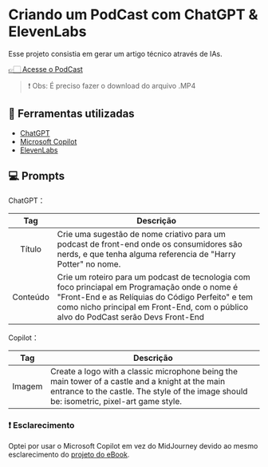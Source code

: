 # Criando um PodCast com ChatGPT & ElevenLabs

Esse projeto consistia em gerar um artigo técnico através de IAs.

<a href="https://github.com/pedrodearo/dio-lab-podcast/blob/main/PODCAST%20DIO.mp4">👉🏻 Acesse o PodCast</a>
<br>
>❗ Obs: É preciso fazer o download do arquivo .MP4 

## 🧠 Ferramentas utilizadas

-   [ChatGPT](https://chat.openai.com/)
-   [Microsoft Copilot](https://copilot.microsoft.com/)
-   [ElevenLabs](https://elevenlabs.io/)

## 💻 Prompts

ChatGPT：

|     Tag      | Descrição                                                                                                                                                                                                                                                                                       |
| :----------: | ----------------------------------------------------------------------------------------------------------------------------------------------------------------------------------------------------------------------------------------------------------------------------------------------- |
|    Título    | Crie uma sugestão de nome criativo para um podcast de front-end onde os consumidores são nerds, e que tenha alguma referencia de "Harry Potter" no nome.                                                                                                    |
|   Conteúdo   | Crie um roteiro para um podcast de tecnologia com foco princiapal em Programação onde o nome é "Front-End e as Relíquias do Código Perfeito" e tem como nicho principal em Front-End, com o público alvo do PodCast serão Devs Front-End |


Copilot：

|     Tag      | Descrição                                                                                                                                                                                                                                                                                       |
| :----------: | ----------------------------------------------------------------------------------------------------------------------------------------------------------------------------------------------------------------------------------------------------------------------------------------------- |
|   Imagem   | Create a logo with a classic microphone being the main tower of a castle and a knight at the main entrance to the castle. The style of the image should be: isometric, pixel-art game style. |

### ❗ Esclarecimento
Optei por usar o Microsoft Copilot em vez do MidJourney devido ao mesmo esclarecimento do [projeto do eBook](https://github.com/pedrodearo/dio-lab-eBook).

